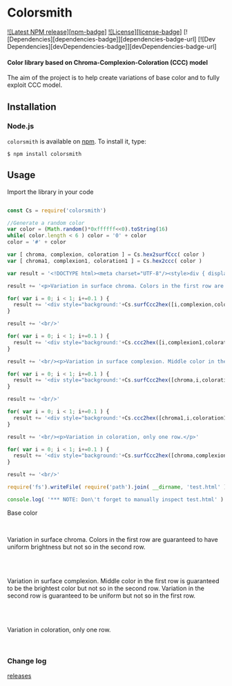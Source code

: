 Colorsmith
========

[![Latest NPM release][npm-badge]][npm-badge-url]
[![License][license-badge]][license-badge-url]
[![Dependencies][dependencies-badge]][dependencies-badge-url]
[![Dev Dependencies][devDependencies-badge]][devDependencies-badge-url]

#### Color library based on Chroma-Complexion-Coloration (CCC) model ####

The aim of the project is to help create variations of base color and to fully exploit CCC model.


## Installation

### Node.js

`colorsmith` is available on [npm](http://npmjs.org). To install it, type:

    $ npm install colorsmith

## Usage

Import the library in your code

```js

const Cs = require('colorsmith')

//Generate a random color
var color = (Math.random()*0xffffff<<0).toString(16)
while( color.length < 6 ) color = '0' + color
color = '#' + color

var [ chroma, complexion, coloration ] = Cs.hex2surfCcc( color )
var [ chroma1, complexion1, coloration1 ] = Cs.hex2ccc( color )

var result = '<!DOCTYPE html><meta charset="UTF-8"/><style>div { display: inline-block; width:8vw; height: 8vw; } </style><p>Base color</p><div style="background:'+color+'"></div><br/>'

result += '<p>Variation in surface chroma. Colors in the first row are guaranteed to have uniform brightness but not so in the second row.</p>'

for( var i = 0; i < 1; i+=0.1 ) {
  result += '<div style="background:'+Cs.surfCcc2hex([i,complexion,coloration])+'"></div>'
}

result += '<br/>'

for( var i = 0; i < 1; i+=0.1 ) {
  result += '<div style="background:'+Cs.ccc2hex([i,complexion1,coloration1])+'"></div>'
}

result += '<br/><p>Variation in surface complexion. Middle color in the first row is guaranteed to be the brightest color but not so in the second row. Variation in the second row is guaranteed to be uniform but not so in the first row.</p>'

for( var i = 0; i < 1; i+=0.1 ) {
  result += '<div style="background:'+Cs.surfCcc2hex([chroma,i,coloration])+'"></div>'
}

result += '<br/>'

for( var i = 0; i < 1; i+=0.1 ) {
  result += '<div style="background:'+Cs.ccc2hex([chroma1,i,coloration1])+'"></div>'
}

result += '<br/><p>Variation in coloration, only one row.</p>'

for( var i = 0; i < 1; i+=0.1 ) {
  result += '<div style="background:'+Cs.surfCcc2hex([chroma,complexion,i])+'"></div>'
}

result += '<br/>'

require('fs').writeFile( require('path').join( __dirname, 'test.html' ), result, err=>console.log(err) )

console.log( '*** NOTE: Don\'t forget to manually inspect test.html' )


```

<p>Base color</p><div style="background:#50999d"></div><br/><p>Variation in surface chroma. Colors in the first row are guaranteed to have uniform brightness but not so in the second row.</p><div style="background:#752828"></div><div style="background:#926b41"></div><div style="background:#859849"></div><div style="background:#3a8431"></div><div style="background:#398c51"></div><div style="background:#519e9e"></div><div style="background:#39518c"></div><div style="background:#3a3184"></div><div style="background:#854998"></div><div style="background:#92416b"></div><div style="background:#752828"></div><br/><div style="background:#b26a6a"></div><div style="background:#af8750"></div><div style="background:#91a550"></div><div style="background:#74b260"></div><div style="background:#56b27e"></div><div style="background:#509b9b"></div><div style="background:#567eb2"></div><div style="background:#7460b2"></div><div style="background:#9150a5"></div><div style="background:#af5087"></div><div style="background:#b26a6a"></div><br/><p>Variation in surface complexion. Middle color in the first row is guaranteed to be the brightest color but not so in the second row. Variation in the second row is guaranteed to be uniform but not so in the first row.</p><div style="background:#000000"></div><div style="background:#142728"></div><div style="background:#294e51"></div><div style="background:#3d7579"></div><div style="background:#529da1"></div><div style="background:#66c5c9"></div><div style="background:#83d2d4"></div><div style="background:#a2dddf"></div><div style="background:#c1e9ea"></div><div style="background:#e0f4f5"></div><div style="background:#ffffff"></div><br/><div style="background:#000000"></div><div style="background:#0f1d1f"></div><div style="background:#1f3b3e"></div><div style="background:#2f595d"></div><div style="background:#3f787c"></div><div style="background:#4e969a"></div><div style="background:#5eb5b9"></div><div style="background:#79ced0"></div><div style="background:#a6dfe0"></div><div style="background:#d3eff0"></div><div style="background:#ffffff"></div><br/><p>Variation in coloration, only one row.</p><div style="background:#828282"></div><div style="background:#758889"></div><div style="background:#688e90"></div><div style="background:#5b9497"></div><div style="background:#4e9a9e"></div><div style="background:#41a0a5"></div><div style="background:#34a6ac"></div><div style="background:#27acb3"></div><div style="background:#1ab2ba"></div><div style="background:#0db8c1"></div><div style="background:#00bec8"></div><br/>

### Change log ###

[releases](https://github.com/ajyand/colorsmith/releases)



[npm-badge-url]: https://www.npmjs.com/package/colorsmith
[license-badge-url]: ./LICENSE
